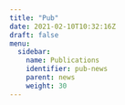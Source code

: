 ```yaml
---
title: "Pub"
date: 2021-02-10T10:32:16Z
draft: false
menu:
  sidebar:
    name: Publications
    identifier: pub-news
    parent: news
    weight: 30
---
```


